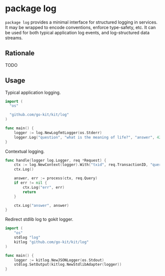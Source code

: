 # package log

`package log` provides a minimal interface for structured logging in services.
It may be wrapped to encode conventions, enforce type-safety, etc.
It can be used for both typical application log events, and log-structured data streams.

## Rationale

TODO

## Usage

Typical application logging.

```go
import (
  "os"

  "github.com/go-kit/kit/log"
)

func main() {
	logger := log.NewLogfmtLogger(os.Stderr)
	logger.Log("question", "what is the meaning of life?", "answer", 42)
}
```

Contextual logging.

```go
func handle(logger log.Logger, req *Request) {
	ctx := log.NewContext(logger).With("txid", req.TransactionID, "query", req.Query)
	ctx.Log()

	answer, err := process(ctx, req.Query)
	if err != nil {
		ctx.Log("err", err)
		return
	}

	ctx.Log("answer", answer)
}
```

Redirect stdlib log to gokit logger.

```go
import (
	"os"
	stdlog "log"
	kitlog "github.com/go-kit/kit/log"
)

func main() {
	logger := kitlog.NewJSONLogger(os.Stdout)
	stdlog.SetOutput(kitlog.NewStdlibAdapter(logger))
}
```
